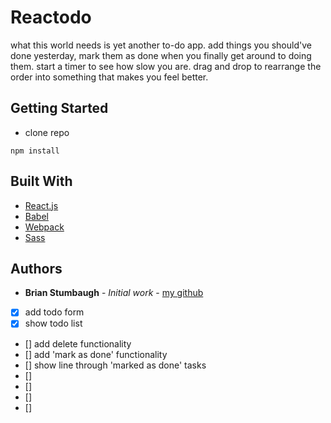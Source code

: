 # Reactodo

what this world needs is yet another to-do app. add things you should've done yesterday, mark them as done when you finally get around to doing them. start a timer to see how slow you are. drag and drop to rearrange the order into something that makes you feel better.

## Getting Started

* clone repo
```
npm install
```

## Built With

* [React.js](https://reactjs.org)
* [Babel](https://babeljs.io)
* [Webpack](https://webpack.js.org)
* [Sass](https://sass-lang.com)
 

## Authors

* **Brian Stumbaugh** - *Initial work* - [my github](https://github.com/beezy12)



* [x] add todo form
* [x] show todo list
* [] add delete functionality
* [] add 'mark as done' functionality
* [] show line through 'marked as done' tasks
* []
* []
* []
* []
